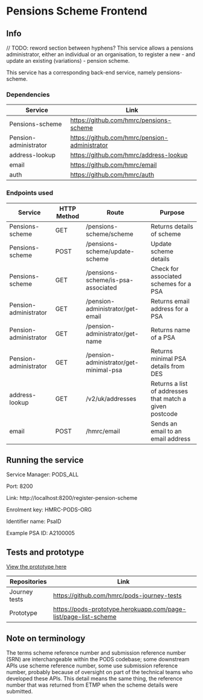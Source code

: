# Pensions Scheme Frontend 

## Info

// TODO: reword section between hyphens?
This service allows a pensions administrator, either an individual or an organisation, to register a new - and update an existing (variations) - pension scheme.

This service has a corresponding back-end service, namely pensions-scheme.

### Dependencies
 
|Service                |Link                                           |
|-----------------------|-----------------------------------------------|
|Pensions-scheme        |https://github.com/hmrc/pensions-scheme        |
|Pension-administrator  |https://github.com/hmrc/pension-administrator  |
|address-lookup         |https://github.com/hmrc/address-lookup         |
|email                  |https://github.com/hmrc/email                  |
|auth                   |https://github.com/hmrc/auth                   |

### Endpoints used   

|Service | HTTP Method | Route | Purpose
|-----------------------|-------|-------------------------------------------|------------------|
|Pensions-scheme        | GET  | /pensions-scheme/scheme                    | Returns details of scheme |
|Pensions-scheme        | POST  | /pensions-scheme/update-scheme            | Update scheme details |
|Pensions-scheme        | GET   | /pensions-scheme/is-psa-associated        | Check for associated schemes for a PSA | 
|Pension-administrator  | GET   | /pension-administrator/get-email          | Returns email address for a PSA | 
|Pension-administrator  | GET   | /pension-administrator/get-name           | Returns name of a PSA | 
|Pension-administrator  | GET   | /pension-administrator/get-minimal-psa    | Returns minimal PSA details from DES | 
|address-lookup         | GET   | /v2/uk/addresses                          | Returns a list of addresses that match a given postcode | 
|email                  | POST  | /hmrc/email                               | Sends an email to an email address | 

## Running the service

Service Manager: PODS_ALL

Port: 8200

Link: http://localhost:8200/register-pension-scheme

Enrolment key: HMRC-PODS-ORG

Identifier name: PsaID

Example PSA ID: A2100005

## Tests and prototype

[View the prototype here](https://pods-prototype.herokuapp.com/page-list/page-list-scheme)

|Repositories     |Link                                                                   |
|-----------------|-----------------------------------------------------------------------|
|Journey tests    |https://github.com/hmrc/pods-journey-tests       |
|Prototype        |https://pods-prototype.herokuapp.com/page-list/page-list-scheme                    |

## Note on terminology
The terms scheme reference number and submission reference number (SRN) are interchangeable within the PODS codebase; some downstream APIs use scheme reference number, some use submission reference number, probably because of oversight on part of the technical teams who developed these APIs. This detail means the same thing, the reference number that was returned from ETMP when the scheme details were submitted.
